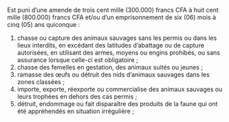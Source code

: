 Est puni d’une amende de trois cent mille (300.000) francs CFA à huit cent mille (800.000) francs CFA et/ou d’un emprisonnement de six (06) mois à cinq (05) ans quiconque :
1. chasse ou capture des animaux sauvages sans les permis ou dans les lieux interdits, en excédant des latitudes d’abattage ou de capture autorisées, en utilisant des armes, moyens ou engins prohibés, ou sans assurance lorsque celle-ci est obligatoire ;
2. chasse des femelles en gestation, des animaux suités ou jeunes ;
3. ramasse des œufs ou détruit des nids d’animaux sauvages dans les zones classées ;
4. importe, exporte, réexporte ou commercialise des animaux sauvages ou leurs trophées en dehors des cas permis ;
5. détruit, endommage ou fait disparaître des produits de la faune qui ont été appréhendés en situation irrégulière ;